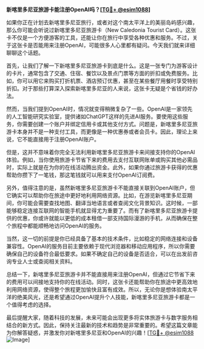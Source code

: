 **新喀里多尼亚旅游卡能注册OpenAI吗？[[TG💪+ @esim1088](https://t.me/s/esim1088)]**

如果你正在计划去新喀里多尼亚旅行，或者对这个南太平洋上的美丽岛屿感兴趣，那么你可能会听说过新喀里多尼亚旅游卡（New Caledonia Tourist Card）。这张卡不仅是一个方便游客的工具，还能让你在旅行中享受各种优惠和服务。不过，关于这张卡是否能用来注册OpenAI，可能很多人心里都有疑问。今天我们就来详细聊聊这个话题。

首先，让我们了解一下新喀里多尼亚旅游卡到底是什么。这是一张专门为游客设计的卡片，通常包含了交通、住宿、餐饮以及景点门票等方面的折扣或免费服务。比如，你可以用它来购买打折机票、酒店预订优惠，甚至在某些餐厅用餐时享受特别折扣。对于那些打算深入探索新喀里多尼亚的人来说，这张卡无疑是个省钱的好办法。

然而，当我们提到OpenAI时，情况就变得稍微复杂了一些。OpenAI是一家领先的人工智能研究实验室，提供诸如ChatGPT这样的先进AI服务。要使用这些服务，你需要创建一个账户并绑定信用卡或其他支付方式。问题是，新喀里多尼亚旅游卡本身并不是一种支付工具，而更像是一种优惠券或者会员卡。因此，理论上来说，它不能直接用于注册OpenAI账户。

但是，这并不意味着你完全无法利用新喀里多尼亚旅游卡来间接支持你的OpenAI体验。例如，当你使用旅游卡节省下来的费用去支付互联网账单或购买其他必需品时，实际上就是在为你的在线活动腾出资金。此外，如果你通过旅游卡获得的优惠帮助你攒下了一笔钱，那这笔钱就可以用来支付OpenAI订阅费。

另外，值得注意的是，虽然新喀里多尼亚旅游卡不能直接关联到OpenAI账户，但它确实可以帮助你在旅途中更好地利用网络资源。比如，在游览新喀里多尼亚期间，你可能会需要查找地图、翻译当地语言或者查阅文化背景知识。这时候，一部能够稳定连接互联网的智能手机就显得尤为重要了。而有了新喀里多尼亚旅游卡提供的优惠，你或许就能以更低的成本租借一部支持国际漫游的手机，从而确保在整个旅程中都能顺畅地访问OpenAI的服务。

当然，这一切的前提是你已经具备了基本的技术条件，比如稳定的网络连接和设备兼容性。OpenAI的服务目前主要依赖于现代浏览器和移动应用程序，所以你需要确保自己的设备符合最低要求。如果不确定自己的设备是否适合，可以在出发前咨询专业人士或查阅相关资料。

总结一下，新喀里多尼亚旅游卡并不能直接用来注册OpenAI，但通过它节省下来的费用可以间接地支持你的在线活动。同时，这张卡还能帮助你在旅途中更高效地利用网络资源，使得整个旅程更加愉快且富有成效。所以，无论你是想体验南太平洋的绝美风光，还是希望通过OpenAI提升个人技能，新喀里多尼亚旅游卡都是一个值得考虑的选择。

最后提醒大家，随着科技的发展，未来可能会出现更多将实体旅游卡与数字服务相结合的新方式。因此，保持关注最新的技术和趋势是非常重要的。希望这篇文章能为你解答疑惑，并激发你对新喀里多尼亚和OpenAI的兴趣！[[TG💪+ @esim1088](https://t.me/s/esim1088) ![Image](https://i.postimg.cc/4NQfJmqS/Snipaste-2025-05-13-00-14-12.png)]